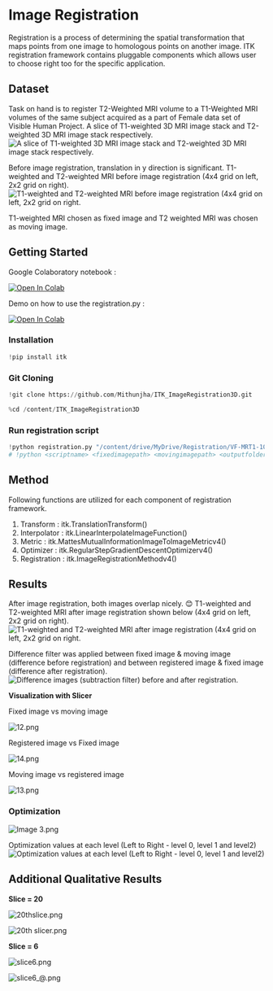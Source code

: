 # Image Registration

Registration is a process of determining the spatial transformation that maps points from one image to homologous points on another image. ITK registration framework contains pluggable components which allows user to choose right too for the specific application.

## Dataset

Task on hand is to register T2-Weighted MRI volume to a T1-Weighted MRI volumes of the same subject acquired as a part of Female data set of Visible Human Project. 
A slice of  T1-weighted 3D MRI image stack and T2-weighted 3D MRI image stack respectively.
![A slice of  T1-weighted 3D MRI image stack and T2-weighted 3D MRI image stack respectively.](Images/2.png)

Before image registration, translation in y direction is significant. T1-weighted and T2-weighted MRI before image registration (4x4 grid on left, 2x2 grid on right).
![T1-weighted and T2-weighted MRI before image registration (4x4 grid on left, 2x2 grid on right.](Images/c1.png)



T1-weighted MRI chosen as fixed image and T2 weighted MRI was chosen as moving image.

## Getting Started

Google Colaboratory notebook : 

[![Open In Colab](https://colab.research.google.com/assets/colab-badge.svg)](https://colab.research.google.com/github/Mithunjha/ITK_ImageRegistration3D/blob/main/Registration.ipynb)

Demo on how to use the registration.py : 

[![Open In Colab](https://colab.research.google.com/assets/colab-badge.svg)](https://colab.research.google.com/github/Mithunjha/ITK_ImageRegistration3D/blob/main/Registration.ipynb)

### Installation

```python
!pip install itk
```

### Git Cloning

```python
!git clone https://github.com/Mithunjha/ITK_ImageRegistration3D.git

%cd /content/ITK_ImageRegistration3D
```

### Run registration script

```python
!python registration.py "/content/drive/MyDrive/Registration/VF-MRT1-1014-1174.vtk" "/content/drive/MyDrive/Registration/VF-MRT2-1014-1174.vtk" "/content/drive/MyDrive/Registration"
# !python <scriptname> <fixedimagepath> <movingimagepath> <outputfolderpath>
```

## Method

Following functions are utilized for each component of registration framework.

1. Transform : itk.TranslationTransform()
2. Interpolator : itk.LinearInterpolateImageFunction()
3. Metric : itk.MattesMutualInformationImageToImageMetricv4()
4. Optimizer : itk.RegularStepGradientDescentOptimizerv4()
5. Registration : itk.ImageRegistrationMethodv4()

## Results

After image registration, both images overlap nicely. 😊 T1-weighted and T2-weighted MRI after image registration shown below (4x4 grid on left, 2x2 grid on right).
![T1-weighted and T2-weighted MRI after image registration (4x4 grid on left, 2x2 grid on right.](Images/c2.png)

Difference filter was applied between fixed image & moving image (difference before registration) and between registered image & fixed image (difference after registration).
![Difference images (subtraction filter) before and after registration. ](Images/8.png)



**Visualization with Slicer**

Fixed image vs moving image

![12.png](Images/12.png)

Registered image vs Fixed image

![14.png](Images/14.png)

Moving image vs registered image

![13.png](Images/13.png)

### Optimization

![Image 3.png](Images/Image_3.png)

Optimization values at each level (Left to Right - level 0, level 1 and level2)
![Optimization values at each level (Left to Right - level 0, level 1 and level2)](Images/15.png)



## Additional Qualitative Results

**Slice = 20**

![20thslice.png](Images/20thslice.png)

![20th slicer.png](Images/20th_slicer.png)

**Slice = 6**

![slice6.png](Images/slice6.png)

![slice6_@.png](Images/slice6_.png)
